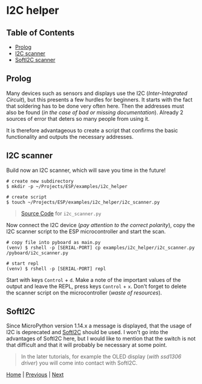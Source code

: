 # I2C helper

## Table of Contents

- [Prolog](#prolog)
- [I2C scanner](#i2c-scanner)
- [SoftI2C scanner](#softi2c)

## Prolog

Many devices such as sensors and displays use the I2C (_Inter-Integrated Circuit_), but this presents a few hurdles for beginners. It starts with the fact that soldering has to be done very often here. Then the addresses must also be found (_in the case of bad or missing documentation_). Already 2 sources of error that deters so many people from using it.

It is therefore advantageous to create a script that confirms the basic functionality and outputs the necessary addresses.

## I2C scanner

Build now an I2C scanner, which will save you time in the future!

```shell
# create new subdirectory
$ mkdir -p ~/Projects/ESP/examples/i2c_helper

# create script
$ touch ~/Projects/ESP/examples/i2c_helper/i2c_scanner.py
```

> [Source Code](../examples/i2c_helper/i2c_scanner.py) for `i2c_scanner.py`

Now connect the I2C device (_pay attention to the correct polarity_), copy the I2C scanner script to the ESP microcontroller and start the scan.

```shell
# copy file into pyboard as main.py
(venv) $ rshell -p [SERIAL-PORT] cp examples/i2c_helper/i2c_scanner.py /pyboard/i2c_scanner.py

# start repl
(venv) $ rshell -p [SERIAL-PORT] repl
```

Start with keys `Control` + `d`. Make a note of the important values of the output and leave the REPL, press keys `Control` + `x`. Don't forget to delete the scanner script on the microcontroller (_waste of resources_).

## SoftI2C

Since MicroPython version 1.14.x a message is displayed, that the usage of I2C is deprecated and [SoftI2C](https://docs.micropython.org/en/latest/esp32/quickref.html?highlight=softi2c#software-i2c-bus) should be used. I won't go into the advantages of SoftI2C here, but I would like to mention that the switch is not that difficult and that it will probably be necessary at some point.

> In the later tutorials, for example the OLED display (_with ssd1306 driver_) you will come into contact with SoftI2C.

[Home](https://github.com/Lupin3000/ESP) | [Previous](./010_package_management.md) | [Next](./011_display_ssd1306_tutorials.md)
